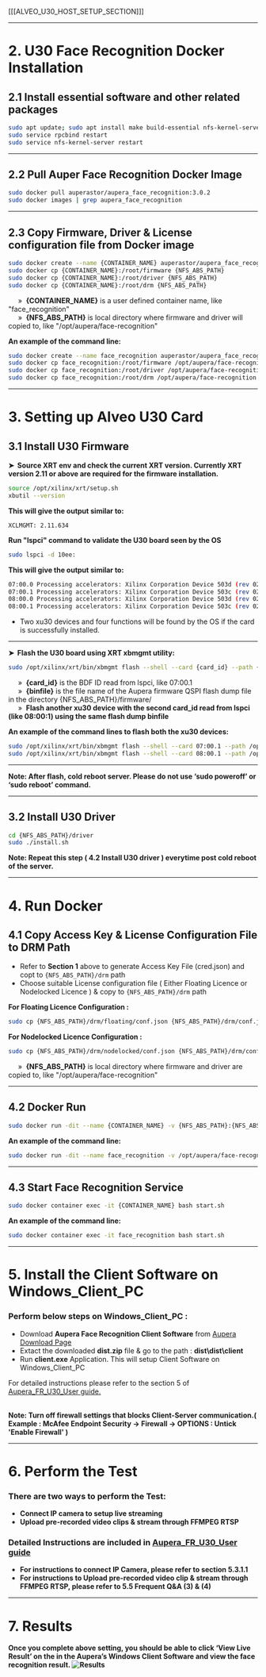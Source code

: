 [[[ALVEO_U30_HOST_SETUP_SECTION]]]

---

# 2. U30 Face Recognition Docker Installation

## 2.1 Install essential software and other related packages


```bash
sudo apt update; sudo apt install make build-essential nfs-kernel-server
sudo service rpcbind restart
sudo service nfs-kernel-server restart
```
---

## 2.2 Pull Auper Face Recognition Docker Image

```bash
sudo docker pull auperastor/aupera_face_recognition:3.0.2
sudo docker images | grep aupera_face_recognition
```
---

## 2.3 Copy Firmware, Driver & License configuration file from Docker image


```bash
sudo docker create --name {CONTAINER_NAME} auperastor/aupera_face_recognition:3.0.2 bash
sudo docker cp {CONTAINER_NAME}:/root/firmware {NFS_ABS_PATH}
sudo docker cp {CONTAINER_NAME}:/root/driver {NFS_ABS_PATH}
sudo docker cp {CONTAINER_NAME}:/root/drm {NFS_ABS_PATH}
```

&nbsp;&nbsp;&nbsp;&nbsp;&nbsp;»&nbsp; **{CONTAINER_NAME}** is a user defined container name, like "face_recognition"<br>
&nbsp;&nbsp;&nbsp;&nbsp;&nbsp;»&nbsp; **{NFS_ABS_PATH}** is local directory where firmware and driver will copied to, like "/opt/aupera/face-recognition"

<b> An example of the command line: </b>
```bash
sudo docker create --name face_recognition auperastor/aupera_face_recognition:3.0.2 bash
sudo docker cp face_recognition:/root/firmware /opt/aupera/face-recognition
sudo docker cp face_recognition:/root/driver /opt/aupera/face-recognition
sudo docker cp face_recognition:/root/drm /opt/aupera/face-recognition
```

---

# 3. Setting up Alveo U30 Card
## 3.1 Install U30 Firmware

<b> ➤&nbsp; Source XRT env and check the current XRT version. Currently XRT version 2.11 or above are required for the firmware installation. </b>

```bash
source /opt/xilinx/xrt/setup.sh
xbutil --version
```
<b> This will give the output similar to: </b>
```
XCLMGMT: 2.11.634
```

<b> Run "lspci" command to validate the U30 board seen by the OS </b>

```bash
sudo lspci -d 10ee:
```
<b> This will give the output similar to: </b>
```bash
07:00.0 Processing accelerators: Xilinx Corporation Device 503d (rev 02)
07:00.1 Processing accelerators: Xilinx Corporation Device 503c (rev 02)
08:00.0 Processing accelerators: Xilinx Corporation Device 503d (rev 02)
08:00.1 Processing accelerators: Xilinx Corporation Device 503c (rev 02)
```
+ Two xu30 devices and four functions will be found by the OS if the card is successfully installed.

---

<b> ➤&nbsp; Flash the U30 board using XRT xbmgmt utility: </b>

```bash
sudo /opt/xilinx/xrt/bin/xbmgmt flash --shell --card {card_id} --path {binfile}.bin
```

&nbsp;&nbsp;&nbsp;&nbsp;&nbsp;»&nbsp; **{card_id}** is the BDF ID read from lspci, like 07:00.1<br>
&nbsp;&nbsp;&nbsp;&nbsp;&nbsp;»&nbsp; **{binfile}** is the file name of the Aupera firmware QSPI flash dump file in the directory {NFS_ABS_PATH}/firmware/<br>
&nbsp;&nbsp;&nbsp;&nbsp;&nbsp;»&nbsp; **Flash another xu30 device with the second card_id read from lspci (like 08:00:1) using the same flash dump binfile**

<b> An example of the command lines to flash both the xu30 devices: </b>

```bash
sudo /opt/xilinx/xrt/bin/xbmgmt flash --shell --card 07:00.1 --path /opt/aupera/face-recognition/firmware/xu30-qspi-burn-fr-mtd.bin
sudo /opt/xilinx/xrt/bin/xbmgmt flash --shell --card 08:00.1 --path /opt/aupera/face-recognition/firmware/xu30-qspi-burn-fr-mtd.bin
```

---

<b> Note: After flash, cold reboot server. Please do not use ‘sudo poweroff’ or ‘sudo reboot’ command. </b>

---

## 3.2 Install U30 Driver

```bash
cd {NFS_ABS_PATH}/driver
sudo ./install.sh
```

<b> Note: Repeat this step ( 4.2 Install U30 driver ) everytime post cold reboot of the server. </b>

---

# 4. Run Docker

## 4.1 Copy Access Key & License Configuration File to DRM Path

+ Refer to **Section 1** above to generate Access Key File (cred.json) and copt to `{NFS_ABS_PATH}/drm` path
+ Choose suitable License configuration file ( Either Floating Licence or Nodelocked Licence ) & copy to `{NFS_ABS_PATH}/drm` path  

<b> For Floating Licence Configuration : </b>

```bash
sudo cp {NFS_ABS_PATH}/drm/floating/conf.json {NFS_ABS_PATH}/drm/conf.json
```

<b> For Nodelocked Licence Configuration : </b>
```bash
sudo cp {NFS_ABS_PATH}/drm/nodelocked/conf.json {NFS_ABS_PATH}/drm/conf.json
```

&nbsp;&nbsp;&nbsp;&nbsp;&nbsp;»&nbsp; **{NFS_ABS_PATH}** is local directory where firmware and driver are copied to, like "/opt/aupera/face-recognition"

---

## 4.2 Docker Run

```bash
sudo docker run -dit --name {CONTAINER_NAME} -v {NFS_ABS_PATH}:{NFS_ABS_PATH} -e NFS_ABS_PATH={NFS_ABS_PATH} -p 56108:56108 aupera_face_recognition:3.0.2 bash
```

<b> An example of the command line: </b>
```bash
sudo docker run -dit --name face_recognition -v /opt/aupera/face-recognition/:/opt/aupera/face-recognition/ -e NFS_ABS_PATH=/opt/aupera/face-recognition/ -p 56108:56108 aupera_face_recognition:3.0.2 bash
```
---

## 4.3 Start Face Recognition Service

```bash
sudo docker container exec -it {CONTAINER_NAME} bash start.sh
```

<b> An example of the command line: </b>
```bash
sudo docker container exec -it face_recognition bash start.sh
```

---

# 5. Install the Client Software on Windows_Client_PC
### Perform below steps on Windows_Client_PC : 
+ Download **Aupera Face Recognition Client Software** from [Aupera Download Page](https://auperatechnologies.com/downloads/)
+ Extact the downloaded **dist.zip** file & go to the path : **dist\dist\client**
+ Run **client.exe** Application. This will setup Client Software on Windows_Client_PC

For detailed instructions please refer to the section 5 of [Aupera_FR_U30_User guide.](https://www.xilinx.com/content/dam/xilinx/publications/user-guide/partner/aupera-user-guide.pdf) </br></br>

<b> Note: Turn off firewall settings that blocks Client-Server communication.( Example : McAfee Endpoint Security -> Firewall -> OPTIONS : Untick 'Enable Firewall' )

---

# 6. Perform the Test
### There are two ways to perform the Test: 

+ Connect IP camera to setup live streaming
+ Upload pre-recorded video clips & stream through FFMPEG RTSP

### Detailed Instructions are included in [Aupera_FR_U30_User guide](https://www.xilinx.com/content/dam/xilinx/publications/user-guide/partner/aupera-user-guide.pdf)
+ For instructions to connect IP Camera, please refer to section 5.3.1.1 <br>
+ For instructions to Upload pre-recorded video clip & stream through FFMPEG RTSP, please refer to 5.5 Frequent Q&A (3) & (4)

---

# 7. Results
Once you complete above setting, you should be able to click ‘View Live Result’ on the in the Aupera’s Windows Client Software and view the face recognition result.
![Results](assets/aupera_facial_recognition/results.png)
